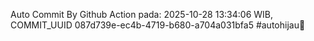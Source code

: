 Auto Commit By Github Action pada: 2025-10-28 13:34:06 WIB, COMMIT_UUID 087d739e-ec4b-4719-b680-a704a031bfa5 #autohijau🗿

